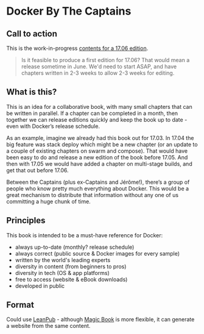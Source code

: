 # Docker By The Captains

## Call to action

This is the work-in-progress [contents for a 17.06 edition](contents-17.06.md).

> Is it feasible to produce a first edition for 17.06? That would mean a release sometime in June. We'd need to start ASAP, and have chapters written in 2-3 weeks to allow 2-3 weeks for editing.

## What is this?

This is an idea for a collaborative book, with many small chapters that can be written in parallel. If a chapter can be completed in a month, then together we can release editions quickly and keep the book up to date - even with Docker’s release schedule. 

As an example, imagine we already had this book out for 17.03. In 17.04 the big feature was stack deploy which might be a new chapter (or an update to a couple of existing chapters on swarm and compose). That would have been easy to do and release a new edition of the book before 17.05. And then with 17.05 we would have added a chapter on multi-stage builds, and get that out before 17.06.

Between the Captains (plus ex-Captains and Jérôme!), there’s a group of people who know pretty much everything about Docker. This would be a great mechanism to distribute that information without any one of us committing a huge chunk of time. 

## Principles

This book is intended to be a must-have reference for Docker:

- always up-to-date (monthly? release schedule)
- always correct (public source & Docker images for every sample)
- written by the world's leading experts
- diversity in content (from beginners to pros)
- diversity in tech (OS & app platforms)
- free to access (website & eBook downloads)
- developed in public

## Format

Could use [LeanPub](https://leanpub.com/help/manual) - although [Magic Book](https://github.com/magicbookproject/magicbook) is more flexible, it can generate a website from the same content.